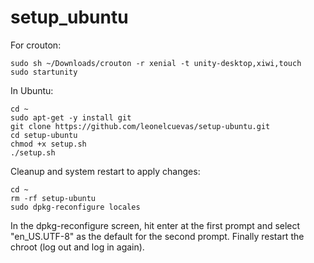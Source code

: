 # setup_ubuntu

For crouton: 
```
sudo sh ~/Downloads/crouton -r xenial -t unity-desktop,xiwi,touch
sudo startunity
```

In Ubuntu:
```
cd ~
sudo apt-get -y install git 
git clone https://github.com/leonelcuevas/setup-ubuntu.git
cd setup-ubuntu
chmod +x setup.sh
./setup.sh
```

Cleanup and system restart to apply changes:
```
cd ~
rm -rf setup-ubuntu
sudo dpkg-reconfigure locales
```
In the dpkg-reconfigure screen, hit enter at the first prompt and select "en_US.UTF-8" as the default for the second prompt. Finally restart the chroot (log out and log in again).
